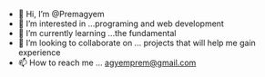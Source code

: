 - 👋 Hi, I’m @Premagyem
- 👀 I’m interested in ...programing and web development
- 🌱 I’m currently learning ...the fundamental
- 💞️ I’m looking to collaborate on ... projects that will help me gain experience 
- 📫 How to reach me ... agyemprem@gmail.com

<!---
Premagyem/Premagyem is a ✨ special ✨ repository because its `README.md` (this file) appears on your GitHub profile.
You can click the Preview link to take a look at your changes.
--->

